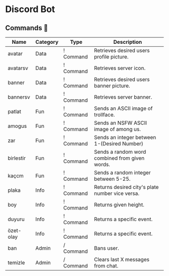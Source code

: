 # Discord Bot
## Commands 📁
| Name       | Category | Type       | Description                                    |
|------------|----------|------------|-------------------------------------------     |
| avatar     | Data     | ! Command  | Retrieves desired users profile picture.       |
| avatarsv   | Data     | ! Command  | Retrieves server icon.                         |
| banner     | Data     | ! Command  | Retrieves desired users banner picture.        |
| bannersv   | Data     | ! Command  | Retrieves server banner.                       |
| patlat     | Fun      | ! Command  | Sends an ASCII image of trollface.             |
| amogus     | Fun      | ! Command  | Sends an NSFW ASCII image of among us.         |
| zar        | Fun      | ! Command  | Sends an integer between 1-(Desired Number)    |
| birlestir  | Fun      | ! Command  | Sends a random word combined from given words. |
| kaçcm      | Fun      | ! Command  | Sends a random integer between 5-25.           |
| plaka      | Info     | ! Command  | Returns desired city's plate number vice versa.|
| boy        | Info     | ! Command  | Returns given height.                          |
| duyuru     | Info     | ! Command  | Returns a specific event.                      |
| özet-olay  | Info     | ! Command  | Returns a specific event.                      |
| ban        | Admin    | / Command  | Bans user.                                     |
| temizle    | Admin    | / Command  | Clears last X messages from chat.              |
